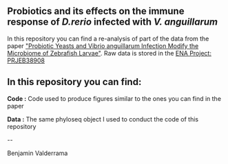 ## Probiotics and its effects on the immune response of *D.rerio* infected with *V. anguillarum*

In this repository you can find a re-analysis of part of the data from the paper ["Probiotic Yeasts and Vibrio anguillarum Infection Modify the Microbiome of Zebrafish Larvae"](https://www.frontiersin.org/articles/10.3389/fmicb.2021.647977/full). Raw data is stored in the [ENA Project: PRJEB38908](https://www.ebi.ac.uk/ena/browser/view/PRJEB38908?show=reads)

## In this repository you can find:

**Code :** Code used to produce figures similar to the ones you can find in the paper

**Data :** The same phyloseq object I used to conduct the code of this repository 




--

Benjamin Valderrama
